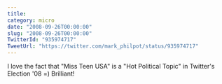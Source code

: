 ```yaml
---
title: 
category: micro
date: "2008-09-26T00:00:00"
slug: "2008-09-26T00:00:00"
TwitterId: "935974717"
TweetUrl: "https://twitter.com/mark_philpot/status/935974717"
---
```


I love the fact that "Miss Teen USA" is a "Hot Political Topic" in Twitter's
Election '08 =) Brilliant!
